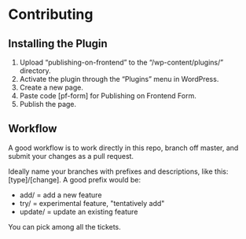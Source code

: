 # Contributing
## Installing the Plugin
1. Upload “publishing-on-frontend” to the “/wp-content/plugins/” directory.
2. Activate the plugin through the “Plugins” menu in WordPress.
3. Create a new page.
4. Paste code [pf-form] for Publishing on Frontend Form.
5. Publish the page. 

## Workflow
A good workflow is to work directly in this repo, branch off master, and submit your changes as a pull request.

Ideally name your branches with prefixes and descriptions, like this: [type]/[change]. A good prefix would be:

 - add/ = add a new feature
 - try/ = experimental feature, "tentatively add"
 - update/ = update an existing feature

You can pick among all the tickets.
